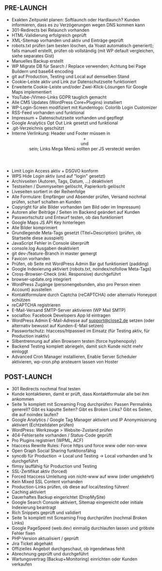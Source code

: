 ## PRE-LAUNCH
- Exakten Zeitpunkt planen: Softlaunch oder Hardlaunch? Kunden informieren, dass es zu Verzögerungen wegen DNS kommen kann
- 301-Redirects bei Relaunch vorhanden
- HTML-Validierung erfolgreich geprüft
- XML-Sitemap vorhanden und aktiv und Einträge geprüft
- robots.txt prüfen (am besten löschen, da Yoast automatisch generiert); falls manuell erstellt, prüfen ob vollständig (mit WP default vergleichen, siehe separates Gist)
- Manuelles Backup erstellt
- WP Migrate DB für Search / Replace verwenden; Achtung bei Page Buildern und base64 encoding
- git auf Production, Testing und Local auf demselben Stand
- Cookie-Leiste aktiv und Link zur Datenschutzseite funktioniert
- Erweiterte Cookie-Leiste und/oder Zwei-Klick-Lösungen für Google Maps implementiert
- YouTube-/Vimeo-Links GDPR tauglich gemacht
- Alle CMS Updates (WordPress Core+Plugins) installiert
- WP-Login-Screen modifiziert mit Kundenlogo: Colorlib Login Customizer
- RSS-Feed vorhanden und funktional
- Impressum + Datenschutzseite vorhanden und gepflegt
- Google Analytics Opt Out Link gesetzt und funktional
- .git-Verzeichnis geschützt
- Interne Verlinkung: Header und Footer müssen in <header>+<nav> und <footer> sein; Links Mega Menü sollten per JS versteckt werden
- Limit Login Access aktiv + DSGVO konform
- WPS Hide Login aktiv (und auf "login" gesetzt)
- Archivseiten (Autoren, Tags, Datum, ...) deaktiviert
- Testseiten / Dummyseiten gelöscht, Papierkorb gelöscht
- Liveseiten sortiert in der Reihenfolge
- Alle Formulare: Empfänger und Absender prüfen, Versand nochmal prüfen, scharf schalten an Kunden
- Copyright für alle Bilder vorhanden (am Bild oder im Impressum)
- Autoren aller Beiträge / Seiten im Backend geändert auf Kunden
- Passwortschutz und Entwurf testen, ob das funktioniert
- Google Maps JS API Key hinterlegen
- Alle Bilder komprimiert
- Grundlegende Meta-Tags gesetzt (Titel+Description) (prüfen, ob Startseite diese ausspielt)
- JavaScript Fehler in Console überprüft
- console.log Ausgaben deaktiviert
- git dev-/feature-Branch in master gemergt
- Favicon vorhanden
- Prüfen, ob Seite mit WordPress Admin Bar gut funktioniert (padding)
- Google Indexierung aktiviert (robots.txt, noindex/nofollow Meta-Tags)
- Cross-Browser-Check (inkl. Responsive) durchgeführt
- browser-update.org integriert
- WordPress Zugänge (personengebunden, also pro Person einen Account) ausstellen
- Kontaktformulare durch Captcha (reCAPTCHA) oder alternativ Honeypot schützen
- reCAPTCHA registrieren
- E-Mail-Versand SMTP-Server aktivieren (WP Mail SMTP)
- socialfoo: Facebook Developers App Id eintragen
- WordPress Admin E-Mail-Adresse auf support@close2.de setzen (oder alternativ bewusst auf Kunden-E-Mail setzen)
- Passwortschutz: htaccess/htpasswd im Einsatz (für Testing aktiv, für Production inaktiv)
- Silbentrennung auf allen Browsern testen (force hyphenopoly)
- Backend Testing komplett abriegeln, damit sich Kunde nicht mehr einloggt
- Advanced Cron Manager installieren, Enable Server Scheduler aktivieren, wp-cron.php ansteuern lassen von Hoster

## POST-LAUNCH
- 301 Redirects nochmal final testen
- Kunde kontaktieren, damit er prüft, dass Kontaktformular alle bei ihm ankommen
- Seite 1x komplett mit Screaming Frog durchprüfen: Passen Permalinks generell? Gibt es kaputte Seiten? Gibt es Broken Links? Gibt es Seiten, die auf noindex laufen?
- Google Analytics / Google Tag Manager aktiviert und IP Anonymisierung aktiviert (Echtzeitdaten prüfen)
- WordPress: Werkzeuge > Website-Zustand prüfen
- 404-Fehlerseite vorhanden / Status-Code geprüft
- Pro Plugins registriert (WPML, ACF)
- htaccess Rewrite Rules: Force https und force www oder non-www
- Open Graph Social Sharing funktionsfähig
- syncdb für Production -> Local und Testing -> Local vorhanden und 1x durchgeführt
- flimsy lauffähig für Production und Testing
- SSL-Zertifikat aktiv (forced)
- Forced htaccess Umleitung von nicht-www auf www (oder umgekehrt)
- Kein Mixed SSL Content vorhanden
- Production-Links prüfen, ob diese auf local/testing führen!
- Caching aktiviert
- Dauerhaftes Backup eingerichtet (DropMySite)
- Google Search Console aktiviert, Sitemap eingereicht oder initiale Indexierung beantragt
- Rich Snippets geprüft und validiert
- Seite 1x komplett mit Screaming Frog durchprüfen (nochmal Broken Links)
- Google PageSpeed (web.dev) einmalig durchlaufen lassen und gröbste Fehler fixen
- PHP-Version aktualisiert / geprüft
- Jira Ticket abgehakt
- Offizielles Angebot durchgeschaut, ob irgendetwas fehlt
- Abrechnung geprüft und durchgeführt
- Wartungsvertrag (Backup+Monitoring) einrichten oder Kunden verkaufen